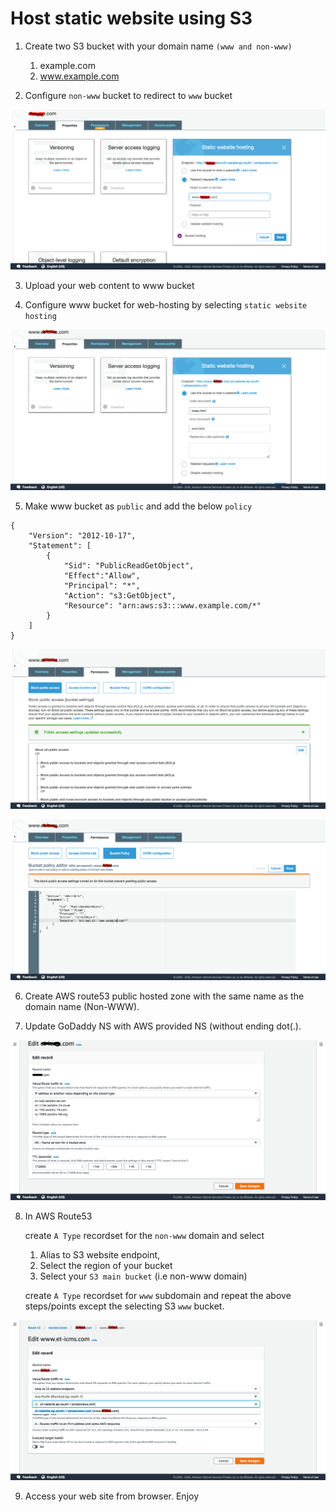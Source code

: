 # Host static website using S3

1. Create two S3 bucket with your domain name `(www and non-www)`
	
	1. example.com	
	2. www.example.com

2. Configure `non-www` bucket to redirect to `www` bucket

  ![Redirect non-www to www](redirect_to_www.png)

3. Upload your web content to www bucket

4. Configure www bucket for web-hosting by selecting `static website hosting`

 ![Enable Static Website Hosting](enable_static_website_hosting.png)

5. Make www bucket as `public` and add the below `policy`

```
{
    "Version": "2012-10-17",
    "Statement": [
        {
            "Sid": "PublicReadGetObject",
            "Effect":"Allow",
            "Principal": "*",
            "Action": "s3:GetObject",
            "Resource": "arn:aws:s3:::www.example.com/*"
        }
    ]
}
```
  ![Make Bucket public](make_public_access.png)
  
  ![Bucket Public Policy](bucket_public_policy.png)

6. Create AWS route53 public hosted zone with the same name as the domain name (Non-WWW).

7. Update GoDaddy NS with AWS provided NS (without ending dot(.).

  ![Adding Name server in AWS](name_server_in_aws.png)

8. In AWS Route53 
	
	create `A Type`  recordset for the `non-www` domain and select 
	
	1. Alias to S3 website endpoint, 
	2. Select the region of your bucket
	3. Select your `S3 main bucket` (i.e non-www domain)
	
	create `A Type` recordset for `www` subdomain and repeat the above steps/points except the selecting S3 `www` bucket.
	
  ![Create A Record](create_a_record.png)
	
9. Access your web site from browser. Enjoy

